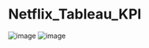 # Netflix_Tableau_KPI

![image](https://user-images.githubusercontent.com/64365128/228208093-11e788b2-d4c4-45b1-9a56-e38e7763fa10.png)
![image](https://user-images.githubusercontent.com/64365128/228208120-e1e4b4a2-4734-4a96-9a23-c38a381b7c29.png)
